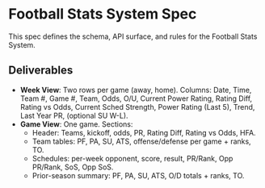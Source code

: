# Football Stats System Spec

This spec defines the schema, API surface, and rules for the Football Stats System.

## Deliverables
- **Week View**: Two rows per game (away, home). Columns: Date, Time, Team #, Game #, Team, Odds, O/U, Current Power Rating, Rating Diff, Rating vs Odds, Current Sched Strength, Power Rating (Last 5), Trend, Last Year PR, (optional SU W-L).
- **Game View**: One game. Sections:
  - Header: Teams, kickoff, odds, PR, Rating Diff, Rating vs Odds, HFA.
  - Team tables: PF, PA, SU, ATS, offense/defense per game + ranks, TO.
  - Schedules: per-week opponent, score, result, PR/Rank, Opp PR/Rank, SoS, Opp SoS.
  - Prior-season summary: PF, PA, SU, ATS, O/D totals + ranks, TO.
